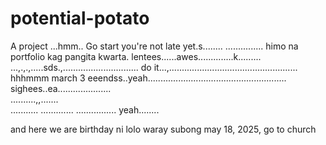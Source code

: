 # potential-potato
A project
...hmm..
Go start you're not late yet.s........
...............
himo na portfolio kag pangita kwarta. lentees......awes..............k.........
...,.,.,.....sds.,..............................
do it...,...................................................
 hhhmmm march 3 eeendss..yeah.......................................................
 sighees..ea.....................
 <br>..........,,.......
 <br>...........
.............
................
 yeah........

 and here we are birthday ni lolo waray subong may 18, 2025, go to church
<!-- I will start today freelancing and VA help meqq....

help me help me helpppp.....

mashed potato
heyy

hello. s.
